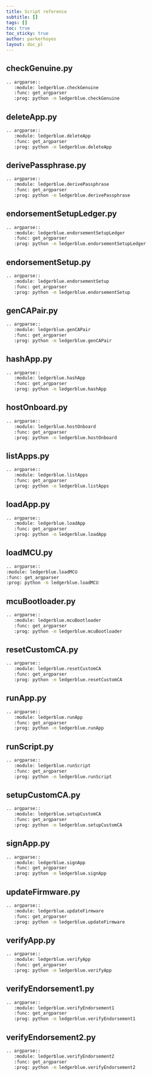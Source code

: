 ```yaml
---
title: Script reference
subtitle: []
tags: []
toc: true
toc_sticky: true
author: parkerhoyes
layout: doc_pl
---
```


## checkGenuine.py

```sh
.. argparse::
   :module: ledgerblue.checkGenuine
   :func: get_argparser
   :prog: python -m ledgerblue.checkGenuine
```
## deleteApp.py

```sh
.. argparse::
   :module: ledgerblue.deleteApp
   :func: get_argparser
   :prog: python -m ledgerblue.deleteApp
```
## derivePassphrase.py

```sh
.. argparse::
   :module: ledgerblue.derivePassphrase
   :func: get_argparser
   :prog: python -m ledgerblue.derivePassphrase
```

## endorsementSetupLedger.py

```sh
.. argparse::
   :module: ledgerblue.endorsementSetupLedger
   :func: get_argparser
   :prog: python -m ledgerblue.endorsementSetupLedger
```
## endorsementSetup.py

```sh
.. argparse::
   :module: ledgerblue.endorsementSetup
   :func: get_argparser
   :prog: python -m ledgerblue.endorsementSetup
```

## genCAPair.py

```sh
.. argparse::
   :module: ledgerblue.genCAPair
   :func: get_argparser
   :prog: python -m ledgerblue.genCAPair
```

## hashApp.py

```sh
.. argparse::
   :module: ledgerblue.hashApp
   :func: get_argparser
   :prog: python -m ledgerblue.hashApp
```

## hostOnboard.py

```sh
.. argparse::
   :module: ledgerblue.hostOnboard
   :func: get_argparser
   :prog: python -m ledgerblue.hostOnboard
```

## listApps.py

```sh
.. argparse::
   :module: ledgerblue.listApps
   :func: get_argparser
   :prog: python -m ledgerblue.listApps
```

## loadApp.py

```sh
.. argparse::
   :module: ledgerblue.loadApp
   :func: get_argparser
   :prog: python -m ledgerblue.loadApp
```

## loadMCU.py

```sh
.. argparse::
:module: ledgerblue.loadMCU
:func: get_argparser
:prog: python -m ledgerblue.loadMCU
```

## mcuBootloader.py

```sh
.. argparse::
   :module: ledgerblue.mcuBootloader
   :func: get_argparser
   :prog: python -m ledgerblue.mcuBootloader
```

## resetCustomCA.py

```sh
.. argparse::
   :module: ledgerblue.resetCustomCA
   :func: get_argparser
   :prog: python -m ledgerblue.resetCustomCA
```

## runApp.py

```sh
.. argparse::
   :module: ledgerblue.runApp
   :func: get_argparser
   :prog: python -m ledgerblue.runApp
```

## runScript.py

```sh
.. argparse::
   :module: ledgerblue.runScript
   :func: get_argparser
   :prog: python -m ledgerblue.runScript
```

## setupCustomCA.py

```sh
.. argparse::
   :module: ledgerblue.setupCustomCA
   :func: get_argparser
   :prog: python -m ledgerblue.setupCustomCA
```

## signApp.py

```sh
.. argparse::
   :module: ledgerblue.signApp
   :func: get_argparser
   :prog: python -m ledgerblue.signApp
```

## updateFirmware.py

```sh
.. argparse::
   :module: ledgerblue.updateFirmware
   :func: get_argparser
   :prog: python -m ledgerblue.updateFirmware
```

## verifyApp.py

```sh
.. argparse::
   :module: ledgerblue.verifyApp
   :func: get_argparser
   :prog: python -m ledgerblue.verifyApp
```

## verifyEndorsement1.py

```sh
.. argparse::
   :module: ledgerblue.verifyEndorsement1
   :func: get_argparser
   :prog: python -m ledgerblue.verifyEndorsement1
```

## verifyEndorsement2.py

```sh
.. argparse::
   :module: ledgerblue.verifyEndorsement2
   :func: get_argparser
   :prog: python -m ledgerblue.verifyEndorsement2
```


